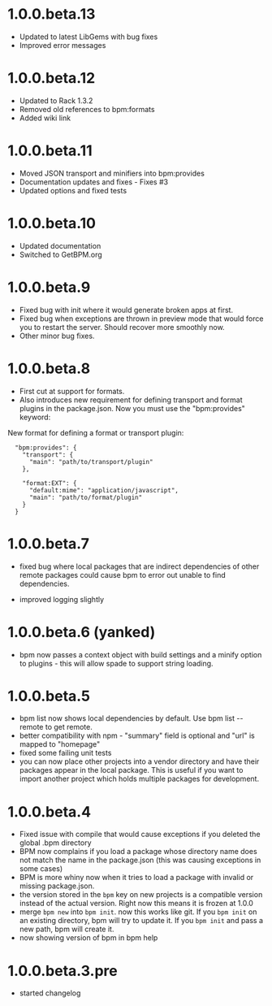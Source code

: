 # 1.0.0.beta.13

  * Updated to latest LibGems with bug fixes
  * Improved error messages

# 1.0.0.beta.12

  * Updated to Rack 1.3.2
  * Removed old references to bpm:formats
  * Added wiki link

# 1.0.0.beta.11

  * Moved JSON transport and minifiers into bpm:provides
  * Documentation updates and fixes - Fixes #3
  * Updated options and fixed tests

# 1.0.0.beta.10

  * Updated documentation
  * Switched to GetBPM.org

# 1.0.0.beta.9

  * Fixed bug with init where it would generate broken apps at first.
  * Fixed bug when exceptions are thrown in preview mode that would force you
    to restart the server. Should recover more smoothly now.
  * Other minor bug fixes.
  
# 1.0.0.beta.8

  * First cut at support for formats.
  * Also introduces new requirement for defining transport and format plugins 
    in the package.json.  Now you must use the "bpm:provides" keyword:

New format for defining a format or transport plugin:

      "bpm:provides": {
        "transport": {
          "main": "path/to/transport/plugin"
        },
        
        "format:EXT": {
          "default:mime": "application/javascript",
          "main": "path/to/format/plugin"
        }
      }

# 1.0.0.beta.7

  * fixed bug where local packages that are indirect dependencies of other 
    remote packages could cause bpm to error out unable to find dependencies.
    
  * improved logging slightly
  
# 1.0.0.beta.6 (yanked)

  * bpm now passes a context object with build settings and a minify option
    to plugins - this will allow spade to support string loading.
  
# 1.0.0.beta.5

  * bpm list now shows local dependencies by default.  Use bpm list --remote
    to get remote.
  * better compatibility with npm - "summary" field is optional and "url" is
    mapped to "homepage"
  * fixed some failing unit tests
  * you can now place other projects into a vendor directory and have their 
    packages appear in the local package.  This is useful if you want to 
    import another project which holds multiple packages for development.
  
# 1.0.0.beta.4

  * Fixed issue with compile that would cause exceptions if you deleted the
    global .bpm directory
  * BPM now complains if you load a package whose directory name does not 
    match the name in the package.json (this was causing exceptions in some
    cases)
  * BPM is more whiny now when it tries to load a package with invalid or
    missing package.json.
  * the version stored in the `bpm` key on new projects is a compatible 
    version instead of the actual version.  Right now this means it is frozen
    at 1.0.0
  * merge `bpm new` into `bpm init`.  now this works like git.  If you
    `bpm init` on an existing directory, bpm will try to update it.  If you
    `bpm init` and pass a new path, bpm will create it.
  * now showing version of bpm in bpm help

# 1.0.0.beta.3.pre

  * started changelog
  